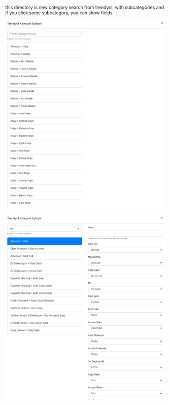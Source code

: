 this directory is new category search from trendyol, with subcategories and if you click some subcategory, you can show fields

![alt text](https://github.com/szrce/marketplace/blob/main/_new/image/DeepinScreenshot_select-area_20220523100156.png)


![alt text](https://github.com/szrce/marketplace/blob/main/_new/image/DeepinScreenshot_select-area_20220523100221.png)
